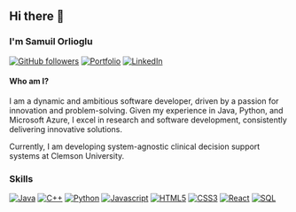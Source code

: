 ## Hi there 👋
### I'm Samuil Orlioglu
[![GitHub followers](https://img.shields.io/github/followers/DrSmCraft?label=Follow&style=social)](https://github.com/DrSmCraft/?tab=follow)
[![Portfolio](https://img.shields.io/badge/Portfolio-1fb4c9)](https://samuil-orlioglu.com/)
[![LinkedIn](https://img.shields.io/badge/LinkedIn-0077B5?logo=linkedin&logoColor=white)](https://github.com/DrSmCraft/?tab=follow)


#### Who am I?
I am a dynamic and ambitious software developer, driven by a passion for innovation and problem-solving. Given my experience in Java, Python, and Microsoft Azure, I excel in research and software development, consistently delivering innovative solutions.

Currently, I am developing system-agnostic clinical decision support systems at Clemson University.


### Skills
<!--
I am a software developer, based in Upstate South Carolina. I have application development experience with Java, Spring Boot, .NET, C#, Python and C++. My interests include desktop application development, web development, low-level security and 3D graphics.
-->

[![Java](https://img.shields.io/badge/Java-F89917?style=for-the-badge&logo=java&logoColor=white)](#)
[![C++](https://img.shields.io/badge/C%2B%2B-00599C?style=for-the-badge&logo=c%2B%2B&logoColor=white)](#)
[![Python](https://img.shields.io/badge/Python-3776AB?style=for-the-badge&logo=python&logoColor=white)](#)
[![Javascript](https://img.shields.io/badge/JavaScript-F7DF1E?style=for-the-badge&logo=javascript&logoColor=black)](#)
[![HTML5](https://img.shields.io/badge/HTML5-E34F26?style=for-the-badge&logo=html5&logoColor=white)](#)
[![CSS3](https://img.shields.io/badge/CSS3-1572B6?style=for-the-badge&logo=css3&logoColor=white)](#)
[![React](https://img.shields.io/badge/React-61DAFB?style=for-the-badge&logo=react&logoColor=black)](#)
[![SQL](https://img.shields.io/badge/SQL-2EA7E7?style=for-the-badge&logo=sql&logoColor=black)](#)



<!--
**DrSmCraft/DrSmCraft** is a ✨ _special_ ✨ repository because its `README.md` (this file) appears on your GitHub profile.

Here are some ideas to get you started:

- 🔭 I’m currently working on ...
- 🌱 I’m currently learning ...
- 👯 I’m looking to collaborate on ...
- 🤔 I’m looking for help with ...
- 💬 Ask me about ...
- 📫 How to reach me: ...
- 😄 Pronouns: ...
- ⚡ Fun fact: ...
-->
